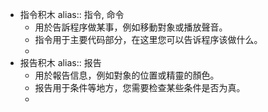 - 指令积木
  alias:: 指令, 命令
	- 用於告訴程序做某事，例如移動對象或播放聲音。
	- 指令用于主要代码部分，在这里您可以告诉程序该做什么。
	-
- 报告积木
  alias:: 报告
	- 用於報告信息，例如對象的位置或精靈的顏色。
	- 报告用于条件等地方，您需要检查某些条件是否为真。
	-